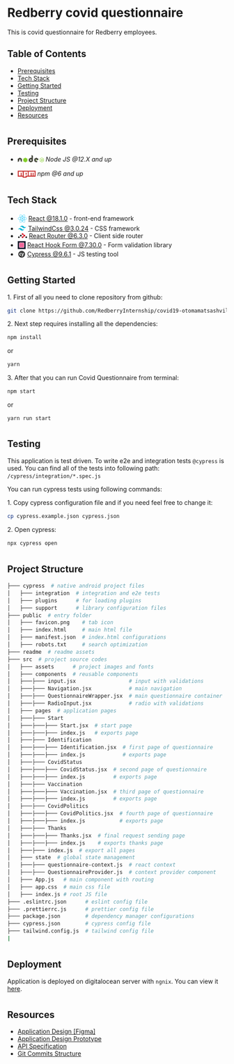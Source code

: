 # Redberry covid questionnaire

This is covid questionnaire for Redberry employees.

## Table of Contents

- [Prerequisites](#prerequisites)
- [Tech Stack](#tech-stack)
- [Getting Started](#getting-started)
- [Testing](#testing)
- [Project Structure](#project-structure)
- [Deployment](#deployment)
- [Resources](#resources)

#

## Prerequisites

- <img src="./readme/assets/node.svg" height="17" style="position: relative; top: 2px"/> _Node JS @12.X and up_

* <img src="./readme/assets/npm.png" height="16" style="position: relative; top: 4px"> _npm @6 and up_

#

## Tech Stack

- <img src="readme/assets/react.png" height="18" style="position: relative; top: 4px" /> [React @18.1.0](https://reactjs.org) - front-end framework
- <img src="readme/assets/tailwind.png"  height="20" style="position: relative; top: 4px" /> [TailwindCss @3.0.24](https://tailwindcss.com/) - CSS framework
- <img src="readme/assets/router.webp" height="11" /> [React Router @6.3.0](https://reactrouter.com/) - Client side router
- <img src="readme/assets/react-form.png" height="18" style="position: relative; top: 4px" /> [React Hook Form @7.30.0](https://react-hook-form.com/) - Form validation library
- <img src="readme/assets/cypress.png" height="18" style="position: relative; top: 4px" /> [Cypress @9.6.1](https://www.cypress.io/) - JS testing tool

#

## Getting Started

1\. First of all you need to clone repository from github:

```sh
git clone https://github.com/RedberryInternship/covid19-otomamatsashvili.git
```

2\. Next step requires installing all the dependencies:

```sh
npm install
```

or

```sh
yarn
```

3\. After that you can run Covid Questionnaire from terminal:

```sh
npm start
```

or

```
yarn run start
```

#

## Testing

This application is test driven. To write e2e and integration tests `@cypress` is used. You can find all of the tests into following path: `/cypress/integration/*.spec.js`

You can run cypress tests using following commands:

1\. Copy cypress configuration file and if you need feel free to change it:

```sh
cp cypress.example.json cypress.json
```

2\. Open cypress:

```sh
npx cypress open
```

#

## Project Structure

```bash
├─── cypress  # native android project files
│   ├─── integration  # integration and e2e tests
│   ├─── plugins      # for loading plugins
│   ├─── support      # library configuration files
├─── public  # entry folder
│   ├─── favicon.png    # tab icon
│   ├─── index.html     # main html file
│   ├─── manifest.json  # index.html configurations
│   ├─── robots.txt     # search optimization
├─── readme  # readme assets
├─── src  # project source codes
│   ├─── assets      # project images and fonts
│   ├─── components  # reusable components
│   ├───├─── input.jsx                 # input with validations
│   ├───├─── Navigation.jsx            # main navigation
│   ├───├─── QuestionnaireWrapper.jsx  # main questionnaire container
│   ├───├─── RadioInput.jsx            # radio with validations
│   ├─── pages  # application pages
│   ├───├─── Start
│   ├───├───├─── Start.jsx  # start page
│   ├───├───├─── index.js   # exports page
│   ├───├─── Identification
│   ├───├───├─── Identification.jsx  # first page of questionnaire
│   ├───├───├─── index.js            # exports page
│   ├───├─── CovidStatus
│   ├───├───├─── CovidStatus.jsx  # second page of questionnaire
│   ├───├───├─── index.js         # exports page
│   ├───├─── Vaccination
│   ├───├───├─── Vaccination.jsx  # third page of questionnaire
│   ├───├───├─── index.js         # exports page
│   ├───├─── CovidPolitics
│   ├───├───├─── CovidPolitics.jsx  # fourth page of questionnaire
│   ├───├───├─── index.js           # exports page
│   ├───├─── Thanks
│   ├───├───├─── Thanks.jsx  # final request sending page
│   ├───├───├─── index.js    # exports thanks page
│   ├───├─── index.js  # export all pages
│   ├─── state  # global state management
│   ├───├─── questionnaire-context.js  # react context
│   ├───├─── QuestionnaireProvider.js  # context provider component
│   ├─── App.js   # main component with routing
│   ├─── app.css  # main css file
│   ├─── index.js # root JS file
├─── .eslintrc.json      # eslint config file
├─── .prettierrc.js      # prettier config file
├─── package.json        # dependency manager configurations
├─── cypress.json        # cypress config file
├─── tailwind.config.js  # tailwind config file
|
```

#

## Deployment

Application is deployed on digitalocean server with `ngnix`. You can view it [here](https://covid19.otar.redberryinternship.ge/).

#

## Resources

- [Application Design [Figma]](https://www.figma.com/file/56t2BI25FcD0LAIjR4GVkQ/%E1%83%99%E1%83%98%E1%83%97%E1%83%AE%E1%83%95%E1%83%90%E1%83%A0%E1%83%98)
- [Application Design Prototype](https://www.figma.com/proto/56t2BI25FcD0LAIjR4GVkQ/%E1%83%99%E1%83%98%E1%83%97%E1%83%AE%E1%83%95%E1%83%90%E1%83%A0%E1%83%98?node-id=37%3A3&starting-point-node-id=1%3A2&scaling=contain)
- [API Specification](https://covid19.devtest.ge/api-specs)
- [Git Commits Structure](https://redberry.gitbook.io/resources/git-is-semantikuri-komitebi)
